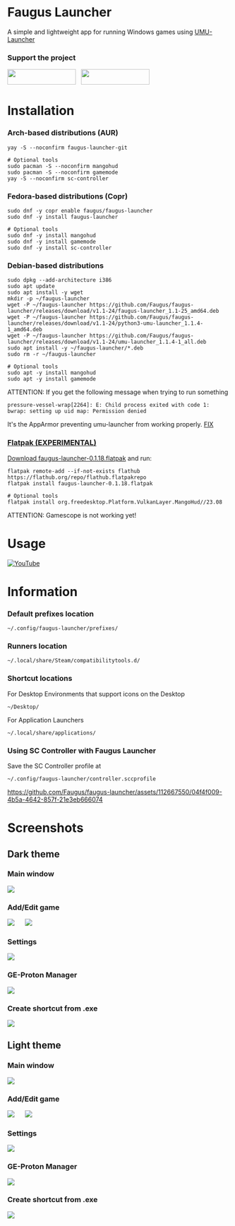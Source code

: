 # Faugus Launcher
A simple and lightweight app for running Windows games using [UMU-Launcher](https://github.com/Open-Wine-Components/umu-launcher)

### Support the project
<a href='https://ko-fi.com/K3K210EMDU' target='_blank'><img src=https://github.com/Faugus/faugus-launcher/blob/main/ko-fi.png width="155" height="35"/></a>&nbsp;&nbsp;
<a href='https://www.paypal.com/donate/?business=57PP9DVD3VWAN&no_recurring=0&currency_code=USD' target='_blank'><img src=https://github.com/Faugus/faugus-launcher/blob/main/paypal.png width="155" height="35"/></a>

# Installation
### Arch-based distributions (AUR)
```
yay -S --noconfirm faugus-launcher-git
```
```
# Optional tools
sudo pacman -S --noconfirm mangohud
sudo pacman -S --noconfirm gamemode
yay -S --noconfirm sc-controller
```

### Fedora-based distributions (Copr)
```
sudo dnf -y copr enable faugus/faugus-launcher
sudo dnf -y install faugus-launcher
```
```
# Optional tools
sudo dnf -y install mangohud
sudo dnf -y install gamemode
sudo dnf -y install sc-controller
```

### Debian-based distributions
```
sudo dpkg --add-architecture i386
sudo apt update
sudo apt install -y wget
mkdir -p ~/faugus-launcher
wget -P ~/faugus-launcher https://github.com/Faugus/faugus-launcher/releases/download/v1.1-24/faugus-launcher_1.1-25_amd64.deb
wget -P ~/faugus-launcher https://github.com/Faugus/faugus-launcher/releases/download/v1.1-24/python3-umu-launcher_1.1.4-1_amd64.deb
wget -P ~/faugus-launcher https://github.com/Faugus/faugus-launcher/releases/download/v1.1-24/umu-launcher_1.1.4-1_all.deb
sudo apt install -y ~/faugus-launcher/*.deb
sudo rm -r ~/faugus-launcher
```
```
# Optional tools
sudo apt -y install mangohud
sudo apt -y install gamemode
```
ATTENTION: If you get the following message when trying to run something
```
pressure-vessel-wrap[2264]: E: Child process exited with code 1: bwrap: setting up uid map: Permission denied
```
It's the AppArmor preventing umu-launcher from working properly. <a href='https://gist.github.com/Faugus/8d3caa3ce93eb1ff90409f3c3dbabe0f' target='_blank'>FIX

### Flatpak (EXPERIMENTAL)
Download <a href="https://github.com/Faugus/faugus-launcher/releases/download/v1.1-24/faugus-launcher-0.1.18.flatpak">faugus-launcher-0.1.18.flatpak</a> and run:
```
flatpak remote-add --if-not-exists flathub https://flathub.org/repo/flathub.flatpakrepo
flatpak install faugus-launcher-0.1.18.flatpak
```
```
# Optional tools
flatpak install org.freedesktop.Platform.VulkanLayer.MangoHud//23.08
```
ATTENTION: Gamescope is not working yet!

# Usage
[![YouTube](http://i.ytimg.com/vi/Ay6C2f55Pc8/hqdefault.jpg)](https://www.youtube.com/watch?v=Ay6C2f55Pc8)

# Information
### Default prefixes location
```
~/.config/faugus-launcher/prefixes/
```

### Runners location
```
~/.local/share/Steam/compatibilitytools.d/
```

### Shortcut locations
For Desktop Environments that support icons on the Desktop
```
~/Desktop/
```
For Application Launchers
```
~/.local/share/applications/
```

### Using SC Controller with Faugus Launcher
Save the SC Controller profile at
```
~/.config/faugus-launcher/controller.sccprofile
```
https://github.com/Faugus/faugus-launcher/assets/112667550/04f4f009-4b5a-4642-857f-21e3eb666074

# Screenshots
## Dark theme
### Main window
<img src=https://github.com/user-attachments/assets/46db5689-30a6-41ab-9a22-8206bfabc682/><br>
### Add/Edit game
<img src=https://github.com/user-attachments/assets/cf70c8e4-6b59-4ce6-9958-93b5b80ea244/>&nbsp;&nbsp;&nbsp;&nbsp;&nbsp;&nbsp;<img src=https://github.com/user-attachments/assets/69d5a53c-380f-4b57-a8b1-63313e0d7905/><br>
### Settings
<img src=https://github.com/user-attachments/assets/e38392ac-de76-4da0-8ec7-ca2ff734f130/><br>
### GE-Proton Manager
<img src=https://github.com/user-attachments/assets/4b250388-b6df-4af0-982f-9da9f06dc1af/><br>
### Create shortcut from .exe
<img src=https://github.com/user-attachments/assets/080c37b0-5ad0-4192-b4f2-f1bdd08dcb75/><br>

## Light theme
### Main window
<img src=https://github.com/user-attachments/assets/31776ca4-0d2c-4e4f-ace9-a796fa7c81b6/><br>
### Add/Edit game
<img src=https://github.com/user-attachments/assets/3f1c6328-ef2f-48ca-a0c5-9d9847ddf478/>&nbsp;&nbsp;&nbsp;&nbsp;&nbsp;&nbsp;<img src=https://github.com/user-attachments/assets/b46b757c-405e-4f73-9c37-b333f47238b0/><br>
### Settings
<img src=https://github.com/user-attachments/assets/620ba534-d07f-477f-a21f-52ee86dd170c/><br>
### GE-Proton Manager
<img src=https://github.com/user-attachments/assets/1e38d572-d1df-48fd-bafb-26310c1c9932/><br>
### Create shortcut from .exe
<img src=https://github.com/user-attachments/assets/4d5feb01-0667-4c57-8285-cbfb3bc97c93/>
